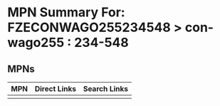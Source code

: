 



# MPN Summary For: FZECONWAGO255234548 > con-wago255 : 234-548

## MPNs
  

|MPN|Direct Links|Search Links|
| :--- | :--- | :--- |
||||

